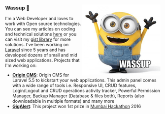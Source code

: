 ### Wassup :metal:<img src="https://raw.githubusercontent.com/akhileshdarjee/akhileshdarjee/master/wassup.png" align="right" alt="Akhilesh Darjee - Web Developer">

I'm a Web Developer and loves to work with Open source technologies. You can see my articles on coding and technical solutions [here](http://knowledge.achieveee.com) or you can visit my [gist library](https://gist.github.com/akhileshdarjee) for more solutions. I've been working on [Laravel](https://laravel.com/) since 5 years and has developed dozens of small and mid sized web applications.
Projects that I'm working on:

- [**Origin CMS**](https://github.com/akhileshdarjee/origin-cms):
Origin CMS for Laravel 5.5 to kickstart your web applications. This admin panel comes with a wide range of tools i.e. Responsive UI, CRUD features, Login/Logout and CRUD operations activity tracker, Powerful Permission Manager, Backup Manager (Database & files both), Reports (also downloadable in multiple formats) and many more
- [**GigAlert**](https://github.com/akhileshdarjee/gig-alert):
This project won 1st prize in [Mumbai Hackathon](https://mumbaihackathon.in/) 2016

